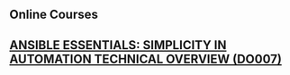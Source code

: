 ## Online Courses

## [ANSIBLE ESSENTIALS: SIMPLICITY IN AUTOMATION TECHNICAL OVERVIEW (DO007)](https://www.redhat.com/rhtapps/promo-do00)


